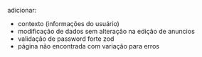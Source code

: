 adicionar:

- contexto (informações do usuário)
- modificação de dados sem alteração na edição de anuncios
- validação de password forte zod
- página não encontrada com variação para erros


